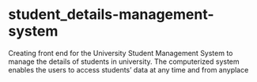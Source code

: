 # student_details-management-system
Creating front end for the University Student Management System to manage the details of students in university. The computerized system enables the users to access students’ data at any time and from anyplace
